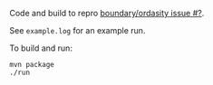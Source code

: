 Code and build to repro [boundary/ordasity issue #?]().

See `example.log` for an example run.

To build and run:
```
mvn package
./run
```
